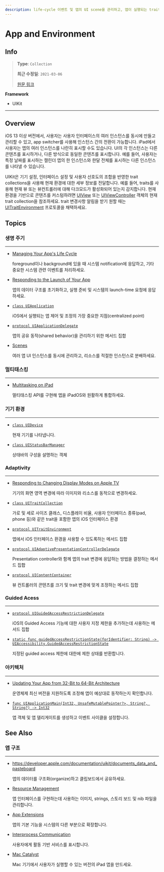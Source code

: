 ```yaml
---
description: life-cycle 이벤트 및 앱의 UI scene을 관리하고, 앱이 실행되는 traits 및 환경에 대한 정보를 얻으세요.
---
```


# App and Environment

## Info
> **Type**: `Collection`
>
> **최근 수정일**: `2021-03-06`
>
> [원문 링크](https://developer.apple.com/documentation/uikit/app_and_environment)

**Framework**

- UIKit

---

## Overview

iOS 13 이상 버전에서, 사용자는 사용자 인터페이스의 여러 인스턴스를 동시에 만들고 관리할 수 있고, app switcher를 사용해 인스턴스 간의 전환이 가능합니다. iPad에서 사용자는 앱의 여러 인스턴스를 나란히 표시할 수도 있습니다. UI의 각 인스턴스는 다른 콘텐츠를 표시하거나, 다른 방식으로 동일한 콘텐츠를 표시합니다. 예를 들어, 사용자는  특정 날짜를 표시하는 캘린더 앱의 한 인스턴스와 한달 전체를 표시하는 다른 인스턴스를 나타낼 수 있습니다.

UIKit은 기기 설정, 인터페이스 설정 및 사용자 선호도의 조합을 반영한 trait collections을 사용해 현재 환경에 대한 세부 정보를 전달합니다. 예를 들어, traits를 사용해 현재 뷰 또는 뷰컨트롤러에 대해 다크모드가 활성화되어 있는지 감지합니다. 현재 환경을 기반으로 콘텐츠를 커스텀하려면 [UIView](https://developer.apple.com/documentation/uikit/uiview) 또는 [UIViewController](https://developer.apple.com/documentation/uikit/uiviewcontroller) 객체의 현재 trait collection을 참조하세요. trait 변경사항 알림을 받기 원할 때는 [UITraitEnvironment](https://developer.apple.com/documentation/uikit/uitraitenvironment) 프로토콜을 채택하세요.

## Topics

### 생명 주기

---

- [Managing Your App's Life Cycle](Managing-App-Life-Cycle/README.m)

  foreground이나 background에 있을 때 시스템 notification에 응답하고, 기타 중요한 시스템 관련 이벤트를 처리하세요.

- [Responding to the Launch of Your App](https://developer.apple.com/documentation/uikit/app_and_environment/responding_to_the_launch_of_your_app)

  앱의 데이터 구조를 초기화하고, 실행 준비 및 시스템의 launch-time 요청에 응답하세요.

- [`class UIApplication`](https://developer.apple.com/documentation/uikit/uiapplication)

  iOS에서 실행되는 앱 제어 및 조정의 가장 중요한 지점(centralized point)

- [`protocol UIApplicationDelegate`](https://developer.apple.com/documentation/uikit/uiapplicationdelegate)

  앱의 공유 동작(shared behavior)을 관리하기 위한 메서드 집합

- [Scenes](https://developer.apple.com/documentation/uikit/app_and_environment/scenes)

  여러 앱 UI 인스턴스를 동시에 관리하고, 리소스를 적절한 인스턴스로 분배하세요.

### 멀티태스킹

---

- [Multitasking on iPad](https://developer.apple.com/documentation/uikit/app_and_environment/multitasking_on_ipad)

  멀티태스킹 API를 구현해 앱을 iPadOS와 원활하게 통합하세요.

### 기기 환경

---

- [`class UIDevice`](https://developer.apple.com/documentation/uikit/uidevice)

  현재 기기를 나타냅니다.

- [`class UIStatusBarManager`](https://developer.apple.com/documentation/uikit/uistatusbarmanager)

  상태바의 구성을 설명하는 객체

### Adaptivity

---

- [Responding to Changing Display Modes on Apple TV](https://developer.apple.com/documentation/uikit/app_and_environment/responding_to_changing_display_modes_on_apple_tv)

  기기의 화면 영역 변경에 따라 이미지와 리소스를 동적으로 변경하세요.

- [`class UITraitCollection`](https://developer.apple.com/documentation/uikit/uitraitcollection)

  가로 및 세로 사이즈 클래스, 디스플레이 비율, 사용자 인터페이스 종류(pad, phone 등)와 같은 trait을 포함한 앱의 iOS 인터페이스 환경

- [`protocol UITraitEnvironment`](https://developer.apple.com/documentation/uikit/uitraitenvironment)

  앱에서 iOS 인터페이스 환경을 사용할 수 있도록하는 메서드 집합

- [`protocol UIAdaptivePresentationControllerDelegate`](https://developer.apple.com/documentation/uikit/uiadaptivepresentationcontrollerdelegate)

  Presentation controller와 함께 앱의 trait 변경에 응답하는 방법을 결정하는 메서드 집합

- [`protocol UIContentContainer`](https://developer.apple.com/documentation/uikit/uicontentcontainer)

  뷰 컨트롤러의 콘텐츠를 크기 및 trait 변경에 맞게 조정하는 메서드 집합 

### Guided Acess

---

- [`protocol UIGuidedAccessRestrictionDelegate`](https://developer.apple.com/documentation/uikit/uiguidedaccessrestrictiondelegate)

  iOS의 Guided Access 기능에 대한 사용자 지정 제한을 추가하는데 사용하는 메서드 집합

- [`static func guidedAccessRestrictionState(forIdentifier: String) -> UIAccessibility.GuidedAccessRestrictionState`](https://developer.apple.com/documentation/uikit/uiaccessibility/1621153-guidedaccessrestrictionstate)

  지정된 guided access 제한에 대한에 제한 상태를 반환합니다.

### 아키텍처

---

- [Updating Your App from 32-Bit to 64-Bit Architecture](https://developer.apple.com/documentation/uikit/app_and_environment/updating_your_app_from_32-bit_to_64-bit_architecture)

  운영체제 최신 버전을 지원하도록 조정해 앱이 예상대로 동작하는지 확인합니다.

- [`func UIApplicationMain(Int32, UnsafeMutablePointer?>, String?, String?) -> Int32`](https://developer.apple.com/documentation/uikit/1622933-uiapplicationmain)

  앱 객체 및 앱 델리게이트를 생성하고 이벤트 사이클을 설정합니다.

## See Also

### 앱 구조

---

- https://developer.apple.com/documentation/uikit/documents_data_and_pasteboard

  앱의 데이터를 구조화(organize)하고 클립보드에서 공유하세요.

- [Resource Management](https://developer.apple.com/documentation/uikit/resource_management)

  앱 인터페이스를 구현하는데 사용하는 이미지, strings, 스토리 보드 및 nib 파일을 관리합니다.

- [App Extensions](https://developer.apple.com/documentation/uikit/app_extensions)

  앱의 기본 기능을 시스템의 다른 부분으로 확장합니다.

- [Interprocess Communication]()

  사용자에게 활동 기반 서비스를 표시합니다.

- [Mac Catalyst](https://developer.apple.com/documentation/uikit/mac_catalyst)

  Mac 기기에서 사용자가 실행할 수 있는 버전의 iPad 앱을 만드세요.

